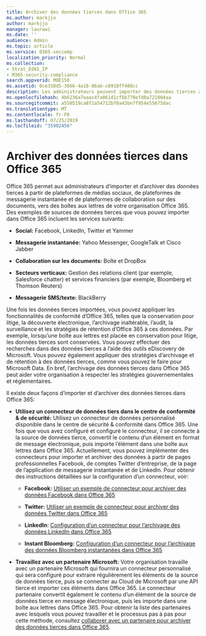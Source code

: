 ```yaml
---
title: Archiver des données tierces dans Office 365
ms.author: markjjo
author: markjjo
manager: laurawi
ms.date: ''
audience: Admin
ms.topic: article
ms.service: O365-seccomp
localization_priority: Normal
ms.collection:
- Strat_O365_IP
- M365-security-compliance
search.appverid: MOE150
ms.assetid: 0ce338d5-3666-4a18-86ab-c6910ff408cc
description: Les administrateurs peuvent importer des données tierces à partir de plateformes de réseaux sociaux, de plateformes de messagerie instantanée et de documents de collaboration vers des boîtes aux lettres de votre organisation Office 365. Cela vous permet d’archiver des données à partir de Facebook, de Twitter et d’autres sources de données tierces dans Office 365. Vous pouvez ensuite utiliser et appliquer les fonctionnalités de conformité d’Office 365 (telles que la conservation légale, la découverte électronique, l’archivage inaltérable et les stratégies de rétention) pour les données tierces.
ms.openlocfilehash: 4b6236a7eaac4fa061d1cfbb770efd0a721804aa
ms.sourcegitcommit: a550519ca8f2a54712bf0a43be7f954e55675dac
ms.translationtype: MT
ms.contentlocale: fr-FR
ms.lasthandoff: 07/25/2019
ms.locfileid: "35902456"
---
```

# <a name="archive-third-party-data-in-office-365"></a>Archiver des données tierces dans Office 365

Office 365 permet aux administrateurs d’importer et d’archiver des données tierces à partir de plateformes de médias sociaux, de plateformes de messagerie instantanée et de plateformes de collaboration sur des documents, vers des boîtes aux lettres de votre organisation Office 365. Des exemples de sources de données tierces que vous pouvez importer dans Office 365 incluent les services suivants: 
  
- **Social:** Facebook, LinkedIn, Twitter et Yammer 
    
- **Messagerie instantanée:** Yahoo Messenger, GoogleTalk et Cisco Jabber 
    
- **Collaboration sur les documents:** Boîte et DropBox 
    
- **Secteurs verticaux:** Gestion des relations client (par exemple, Salesforce chatter) et services financiers (par exemple, Bloomberg et Thomson Reuters) 
    
- **Messagerie SMS/texte:** BlackBerry 
    
Une fois les données tierces importées, vous pouvez appliquer les fonctionnalités de conformité d’Office 365, telles que la conservation pour litige, la découverte électronique, l’archivage inaltérable, l’audit, la surveillance et les stratégies de rétention d’Office 365 à ces données. Par exemple, lorsqu’une boîte aux lettres est placée en conservation pour litige, les données tierces sont conservées. Vous pouvez effectuer des recherches dans des données tierces à l’aide des outils eDiscovery de Microsoft. Vous pouvez également appliquer des stratégies d’archivage et de rétention à des données tierces, comme vous pouvez le faire pour Microsoft Data. En bref, l’archivage des données tierces dans Office 365 peut aider votre organisation à respecter les stratégies gouvernementales et réglementaires.

Il existe deux façons d’importer et d’archiver des données tierces dans Office 365:

- **Utilisez un connecteur de données tiers dans le centre de conformité & de sécurité:** Utilisez un connecteur de données personnalisé disponible dans le centre de sécurité & conformité dans Office 365. Une fois que vous avez configuré et configuré le connecteur, il se connecte à la source de données tierce, convertit le contenu d’un élément en format de message électronique, puis importe l’élément dans une boîte aux lettres dans Office 365. Actuellement, vous pouvez implémenter des connecteurs pour importer et archiver des données à partir de pages professionnelles Facebook, de comptes Twitter d’entreprise, de la page de l’application de messagerie instantanée et de LinkedIn. Pour obtenir des instructions détaillées sur la configuration d’un connecteur, voir:
   
   - **Facebook:** [Utiliser un exemple de connecteur pour archiver des données Facebook dans Office 365](archive-facebook-data-with-sample-connector.md)
  
   - **Twitter:** [Utiliser un exemple de connecteur pour archiver des données Twitter dans Office 365](archive-twitter-data-with-sample-connector.md)
    
   - **LinkedIn:** [Configuration d’un connecteur pour l’archivage des données LinkedIn dans Office 365](archive-linkedin-data.md)

   - **Instant Bloomberg:** [Configuration d’un connecteur pour l’archivage des données Bloomberg instantanées dans Office 365](archive-instant-bloomberg-data.md)

- **Travaillez avec un partenaire Microsoft:** Votre organisation travaille avec un partenaire Microsoft qui fournira un connecteur personnalisé qui sera configuré pour extraire régulièrement les éléments de la source de données tierce, puis se connecter au Cloud de Microsoft par une API tierce et importer ces éléments dans Office 365. Le connecteur partenaire convertit également le contenu d’un élément de la source de données tierce en message électronique, puis les importe dans une boîte aux lettres dans Office 365. Pour obtenir la liste des partenaires avec lesquels vous pouvez travailler et le processus pas à pas pour cette méthode, consultez [collaborer avec un partenaire pour archiver des données tierces dans Office 365](work-with-partner-to-archive-third-party-data.md).
